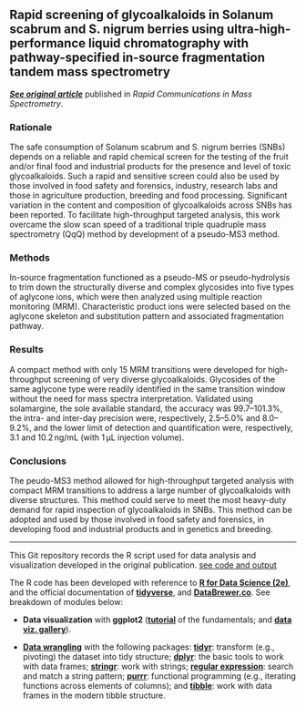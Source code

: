 ## Rapid screening of glycoalkaloids in Solanum scabrum and S. nigrum berries using ultra-high-performance liquid chromatography with pathway-specified in-source fragmentation tandem mass spectrometry

[***See original article***](https://analyticalsciencejournals.onlinelibrary.wiley.com/doi/abs/10.1002/rcm.8882) published in _Rapid Communications in Mass Spectrometry_.

### Rationale
The safe consumption of Solanum scabrum and S. nigrum berries (SNBs) depends on a reliable and rapid chemical screen for the testing of the fruit and/or final food and industrial products for the presence and level of toxic glycoalkaloids. Such a rapid and sensitive screen could also be used by those involved in food safety and forensics, industry, research labs and those in agriculture production, breeding and food processing. Significant variation in the content and composition of glycoalkaloids across SNBs has been reported. To facilitate high-throughput targeted analysis, this work overcame the slow scan speed of a traditional triple quadruple mass spectrometry (QqQ) method by development of a pseudo-MS3 method.

### Methods
In-source fragmentation functioned as a pseudo-MS or pseudo-hydrolysis to trim down the structurally diverse and complex glycosides into five types of aglycone ions, which were then analyzed using multiple reaction monitoring (MRM). Characteristic product ions were selected based on the aglycone skeleton and substitution pattern and associated fragmentation pathway.

### Results
A compact method with only 15 MRM transitions were developed for high-throughput screening of very diverse glycoalkaloids. Glycosides of the same aglycone type were readily identified in the same transition window without the need for mass spectra interpretation. Validated using solamargine, the sole available standard, the accuracy was 99.7–101.3%, the intra- and inter-day precision were, respectively, 2.5–5.0% and 8.0–9.2%, and the lower limit of detection and quantification were, respectively, 3.1 and 10.2 ng/mL (with 1 μL injection volume).

### Conclusions
The peudo-MS3 method allowed for high-throughput targeted analysis with compact MRM transitions to address a large number of glycoalkaloids with diverse structures. This method could serve to meet the most heavy-duty demand for rapid inspection of glycoalkaloids in SNBs. This method can be adopted and used by those involved in food safety and forensics, in developing food and industrial products and in genetics and breeding.

---

This Git repository records the R script used for data analysis and visualization developed in the original publication. [see code and output](https://yuanbofaith.github.io/Solanum_alkaloid_inSourceFragmentation_MSMS/)

The R code has been developed with reference to [**R for Data Science (2e)**](https://r4ds.hadley.nz/), and the official documentation of [**tidyverse**](https://www.tidyverse.org/), and [**DataBrewer.co**](https://www.databrewer.co/). See breakdown of modules below:

- **Data visualization** with **ggplot2** ([**tutorial**](https://www.databrewer.co/R/visualization/introduction) of the fundamentals; and [**data viz. gallery**](https://www.databrewer.co/R/gallery)).

- [**Data wrangling**](https://www.databrewer.co/R/data-wrangling) with the following packages:
[**tidyr**](https://www.databrewer.co/R/data-wrangling/tidyr/introduction): transform (e.g., pivoting) the dataset into tidy structure; [**dplyr**](https://www.databrewer.co/R/data-wrangling/dplyr/0-introduction): the basic tools to work with data frames; [**stringr**](https://www.databrewer.co/R/data-wrangling/stringr/0-introduction): work with strings; [**regular expression**](https://www.databrewer.co/R/data-wrangling/regular-expression/0-introduction): search and match a string pattern; [**purrr**](https://www.databrewer.co/R/data-wrangling/purrr/introduction): functional programming (e.g., iterating functions across elements of columns); and [**tibble**](https://www.databrewer.co/R/data-wrangling/tibble/introduction): work with data frames in the modern tibble structure.
